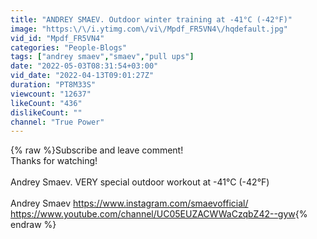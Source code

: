 ```yaml
---
title: "ANDREY SMAEV. Outdoor winter training at -41°С (-42°F)"
image: "https:\/\/i.ytimg.com\/vi\/Mpdf_FR5VN4\/hqdefault.jpg"
vid_id: "Mpdf_FR5VN4"
categories: "People-Blogs"
tags: ["andrey smaev","smaev","pull ups"]
date: "2022-05-03T08:31:54+03:00"
vid_date: "2022-04-13T09:01:27Z"
duration: "PT8M33S"
viewcount: "12637"
likeCount: "436"
dislikeCount: ""
channel: "True Power"
---
```

{% raw %}Subscribe and leave comment!<br />Thanks for watching!<br /><br />Andrey Smaev. VERY special outdoor workout at -41°С (-42°F)<br /><br />Andrey Smaev <a rel="nofollow" target="blank" href="https://www.instagram.com/smaevofficial/">https://www.instagram.com/smaevofficial/</a><br /><a rel="nofollow" target="blank" href="https://www.youtube.com/channel/UC05EUZACWWaCzqbZ42--gyw">https://www.youtube.com/channel/UC05EUZACWWaCzqbZ42--gyw</a>{% endraw %}
